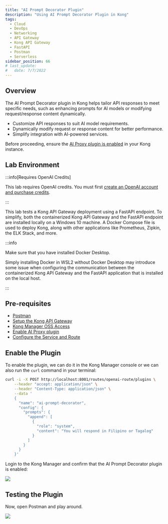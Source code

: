 ```yaml
---
title: "AI Prompt Decorator Plugin"
description: "Using AI Prompt Decorator Plugin in Kong"
tags: 
  - Cloud
  - DevOps
  - Networking 
  - API Gateway
  - Kong API Gateway
  - FastAPI 
  - Postman
  - Serverless
sidebar_position: 66
# last_update:
#   date: 7/7/2022
---
```



## Overview

The AI Prompt Decorator plugin in Kong helps tailor API responses to meet specific needs, such as enhancing prompts for AI models or modifying request/response content dynamically. 

- Customize API responses to suit AI model requirements.  
- Dynamically modify request or response content for better performance.  
- Simplify integration with AI-powered services.  

Before proceeding, ensure the [AI Proxy plugin is enabled](/docs/006-Networking/060-Kong-API-Gateway/060-AI-and-Transformation/065-AI-Proxy-Plugin.md) in your Kong instance.


## Lab Environment

:::info[Requires OpenAI Credits]

This lab requires OpenAI credits. You must first [create an OpenAI account and purchase credits](#get-a-chatgpt-api-key).

:::

This lab tests a Kong API Gateway deployment using a FastAPI endpoint. To simplify, both the containerized Kong API Gateway and the FastAPI endpoint are installed locally on a Windows 10 machine. A Docker Compose file is used to deploy Kong, along with other applications like Prometheus, Zipkin, the ELK Stack, and more.

:::info 

Make sure that you have installed Docker Desktop. 

Simply installing Docker in WSL2 without Docker Desktop may introduce some issue when configuring the communication between the containerized Kong API Gateway and the FastAPI application that is installed on the local host.

:::

## Pre-requisites 

- [Postman](https://www.postman.com/downloads/)
- [Setup the Kong API Gateway](/docs/006-Networking/060-Kong-API-Gateway/015-Containerized-Kong-and-Other-Apps.md)
- [Kong Manager OSS Access](/docs/006-Networking/060-Kong-API-Gateway/015-Containerized-Kong-and-Other-Apps.md)
- [Enable AI Proxy plugin](/docs/006-Networking/060-Kong-API-Gateway/060-AI-and-Transformation/065-AI-Proxy-Plugin.md)
- [Configure the Service and Route](/docs/006-Networking/060-Kong-API-Gateway/060-AI-and-Transformation/065-AI-Proxy-Plugin.md#configure-the-service-and-route)


## Enable the Plugin 

To enable the plugin, we can do it in the Kong Manager console or we can also run the `curl` command in your terminal:

```bash
curl -i -X POST http://localhost:8001/routes/openai-route/plugins \
    --header "accept: application/json" \
    --header "Content-Type: application/json" \
    --data '
    {
      "name": "ai-prompt-decorator",
      "config": {
        "prompts": {
          "append": [
            {
              "role": "system",
              "content": "You will respond in Filipino or Tagalog"
            }
          ]
        }
      }
    }'
```

Login to the Kong Manager and confirm that the AI Prompt Decorator plugin is enabled:

![](/img/docs/12052024-ai-prompt-decorator-plugin.png)


## Testing the Plugin

Now, open Postman and play around.

![](/gif/docs/LLM-AI-Prompt-Decorator-GIF.gif.png)

